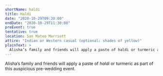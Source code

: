 ```yaml
---
shortName: haldi
title: Haldi
date: "2020-10-29T09:30:00"
endDate: "2020-10-29T11:30:00"
preEvent: true
tentative: true
location: San Mateo Marriott
attire: "Indian or Western casual (optional: shades of yellow)"
plainText: >
  Alisha’s family and friends will apply a paste of haldi or turmeric as part of this auspicious pre-wedding event.
---
```


Alisha’s family and friends will apply a paste of _haldi_ or turmeric as part of this auspicious pre-wedding event.
